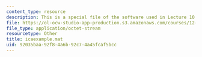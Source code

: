 ```yaml
---
content_type: resource
description: This is a special file of the software used in Lecture 10.
file: https://ol-ocw-studio-app-production.s3.amazonaws.com/courses/12-s990-quantifying-uncertainty-fall-2012/92035baa92f84a6b92c74a45fcaf5bcc_icaexample.mat
file_type: application/octet-stream
resourcetype: Other
title: icaexample.mat
uid: 92035baa-92f8-4a6b-92c7-4a45fcaf5bcc
---
```

